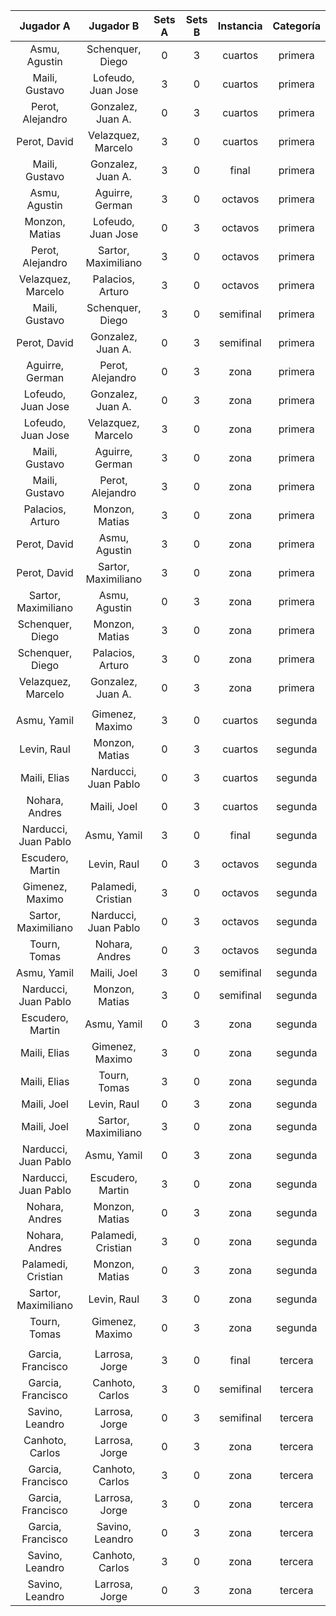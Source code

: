 |      Jugador A       |      Jugador B       |  Sets A  |  Sets B  |  Instancia  |  Categoría  |
|:--------------------:|:--------------------:|:--------:|:--------:|:-----------:|:-----------:|
|    Asmu, Agustin     |   Schenquer, Diego   |    0     |    3     |   cuartos   |   primera   |
|    Maili, Gustavo    |  Lofeudo, Juan Jose  |    3     |    0     |   cuartos   |   primera   |
|   Perot, Alejandro   |  Gonzalez, Juan A.   |    0     |    3     |   cuartos   |   primera   |
|     Perot, David     |  Velazquez, Marcelo  |    3     |    0     |   cuartos   |   primera   |
|    Maili, Gustavo    |  Gonzalez, Juan A.   |    3     |    0     |    final    |   primera   |
|    Asmu, Agustin     |   Aguirre, German    |    3     |    0     |   octavos   |   primera   |
|    Monzon, Matias    |  Lofeudo, Juan Jose  |    0     |    3     |   octavos   |   primera   |
|   Perot, Alejandro   | Sartor, Maximiliano  |    3     |    0     |   octavos   |   primera   |
|  Velazquez, Marcelo  |   Palacios, Arturo   |    3     |    0     |   octavos   |   primera   |
|    Maili, Gustavo    |   Schenquer, Diego   |    3     |    0     |  semifinal  |   primera   |
|     Perot, David     |  Gonzalez, Juan A.   |    0     |    3     |  semifinal  |   primera   |
|   Aguirre, German    |   Perot, Alejandro   |    0     |    3     |    zona     |   primera   |
|  Lofeudo, Juan Jose  |  Gonzalez, Juan A.   |    0     |    3     |    zona     |   primera   |
|  Lofeudo, Juan Jose  |  Velazquez, Marcelo  |    3     |    0     |    zona     |   primera   |
|    Maili, Gustavo    |   Aguirre, German    |    3     |    0     |    zona     |   primera   |
|    Maili, Gustavo    |   Perot, Alejandro   |    3     |    0     |    zona     |   primera   |
|   Palacios, Arturo   |    Monzon, Matias    |    3     |    0     |    zona     |   primera   |
|     Perot, David     |    Asmu, Agustin     |    3     |    0     |    zona     |   primera   |
|     Perot, David     | Sartor, Maximiliano  |    3     |    0     |    zona     |   primera   |
| Sartor, Maximiliano  |    Asmu, Agustin     |    0     |    3     |    zona     |   primera   |
|   Schenquer, Diego   |    Monzon, Matias    |    3     |    0     |    zona     |   primera   |
|   Schenquer, Diego   |   Palacios, Arturo   |    3     |    0     |    zona     |   primera   |
|  Velazquez, Marcelo  |  Gonzalez, Juan A.   |    0     |    3     |    zona     |   primera   |
|                      |                      |          |          |             |             |
|     Asmu, Yamil      |   Gimenez, Maximo    |    3     |    0     |   cuartos   |   segunda   |
|     Levin, Raul      |    Monzon, Matias    |    0     |    3     |   cuartos   |   segunda   |
|     Maili, Elias     | Narducci, Juan Pablo |    0     |    3     |   cuartos   |   segunda   |
|    Nohara, Andres    |     Maili, Joel      |    0     |    3     |   cuartos   |   segunda   |
| Narducci, Juan Pablo |     Asmu, Yamil      |    3     |    0     |    final    |   segunda   |
|   Escudero, Martin   |     Levin, Raul      |    0     |    3     |   octavos   |   segunda   |
|   Gimenez, Maximo    |  Palamedi, Cristian  |    3     |    0     |   octavos   |   segunda   |
| Sartor, Maximiliano  | Narducci, Juan Pablo |    0     |    3     |   octavos   |   segunda   |
|     Tourn, Tomas     |    Nohara, Andres    |    0     |    3     |   octavos   |   segunda   |
|     Asmu, Yamil      |     Maili, Joel      |    3     |    0     |  semifinal  |   segunda   |
| Narducci, Juan Pablo |    Monzon, Matias    |    3     |    0     |  semifinal  |   segunda   |
|   Escudero, Martin   |     Asmu, Yamil      |    0     |    3     |    zona     |   segunda   |
|     Maili, Elias     |   Gimenez, Maximo    |    3     |    0     |    zona     |   segunda   |
|     Maili, Elias     |     Tourn, Tomas     |    3     |    0     |    zona     |   segunda   |
|     Maili, Joel      |     Levin, Raul      |    0     |    3     |    zona     |   segunda   |
|     Maili, Joel      | Sartor, Maximiliano  |    3     |    0     |    zona     |   segunda   |
| Narducci, Juan Pablo |     Asmu, Yamil      |    0     |    3     |    zona     |   segunda   |
| Narducci, Juan Pablo |   Escudero, Martin   |    3     |    0     |    zona     |   segunda   |
|    Nohara, Andres    |    Monzon, Matias    |    0     |    3     |    zona     |   segunda   |
|    Nohara, Andres    |  Palamedi, Cristian  |    3     |    0     |    zona     |   segunda   |
|  Palamedi, Cristian  |    Monzon, Matias    |    0     |    3     |    zona     |   segunda   |
| Sartor, Maximiliano  |     Levin, Raul      |    3     |    0     |    zona     |   segunda   |
|     Tourn, Tomas     |   Gimenez, Maximo    |    0     |    3     |    zona     |   segunda   |
|                      |                      |          |          |             |             |
|  Garcia, Francisco   |    Larrosa, Jorge    |    3     |    0     |    final    |   tercera   |
|  Garcia, Francisco   |   Canhoto, Carlos    |    3     |    0     |  semifinal  |   tercera   |
|   Savino, Leandro    |    Larrosa, Jorge    |    0     |    3     |  semifinal  |   tercera   |
|   Canhoto, Carlos    |    Larrosa, Jorge    |    0     |    3     |    zona     |   tercera   |
|  Garcia, Francisco   |   Canhoto, Carlos    |    3     |    0     |    zona     |   tercera   |
|  Garcia, Francisco   |    Larrosa, Jorge    |    3     |    0     |    zona     |   tercera   |
|  Garcia, Francisco   |   Savino, Leandro    |    0     |    3     |    zona     |   tercera   |
|   Savino, Leandro    |   Canhoto, Carlos    |    3     |    0     |    zona     |   tercera   |
|   Savino, Leandro    |    Larrosa, Jorge    |    0     |    3     |    zona     |   tercera   |